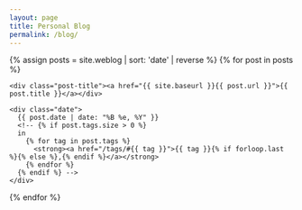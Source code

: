 ```yaml
---
layout: page
title: Personal Blog
permalink: /blog/
---
```


<section class="weblog">

{% assign posts = site.weblog | sort: 'date' | reverse %}
{% for post in posts %}

  <article class="post b text-center">

    <div class="post-title"><a href="{{ site.baseurl }}{{ post.url }}">{{ post.title }}</a></div>
    
    <div class="date">
      {{ post.date | date: "%B %e, %Y" }}
      <!-- {% if post.tags.size > 0 %}
      in
        {% for tag in post.tags %}
          <strong><a href="/tags/#{{ tag }}">{{ tag }}{% if forloop.last %}{% else %},{% endif %}</a></strong>
        {% endfor %}
      {% endif %} -->
    </div>

  </article>

{% endfor %}

</section>